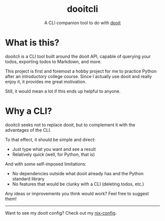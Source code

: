 <div align="center">

# dooitcli

A CLI companion tool to do with [dooit](https://github.com/dooit-org/dooit)

</div>

# What is this?

dooitcli is a CLI tool built around the dooit API, capable of querying your todos,
exporting todos to Markdown, and more.

This project is first and foremost a hobby project for me to practice Python after
an introductory college course. Since I actually use dooit and really enjoy it,
it provides me great motivation.

Still, it would mean a lot if this ends up helpful to anyone.

# Why a CLI?

dooitcli seeks not to replace dooit, but to complement it with the advantages of the CLI.

To that effect, it should be simple and direct:

- Just type what you want and see a result
- Relatively quick (well, for Python, that is)

And with some self-imposed limitations:

- No dependencies outside what dooit already has and the Python standard library
- No features that would be clunky with a CLI (deleting todos, etc.)

Any ideas or improvements you think would work? Feel free to suggest them!

---

Want to see my dooit config? Check out my [nix-config](https://github.com/mimvoid/nix-config).
